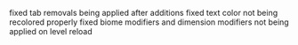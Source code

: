 fixed tab removals being applied after additions
fixed text color not being recolored properly 
fixed biome modifiers and dimension modifiers not being applied on level reload